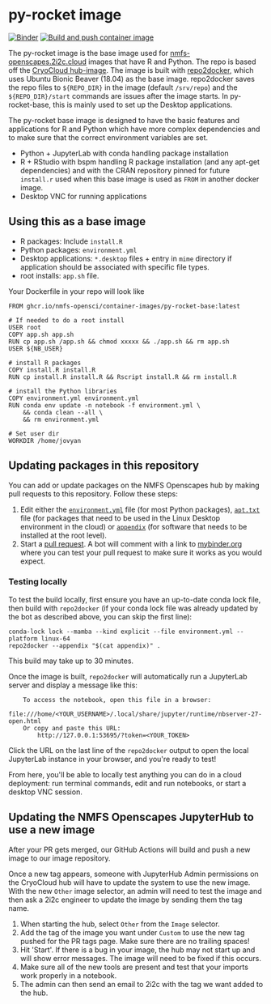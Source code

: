 # py-rocket image

[![Binder](https://mybinder.org/badge_logo.svg)](https://mybinder.org/v2/gh/nmfs-opensci/base-hub-image/HEAD)
[![Build and push container image](https://github.com/nmfs-opensci/base-hub-image/actions/workflows/build.yaml/badge.svg)](https://github.com/nmfs-opensci/hub-image/actions/workflows/build.yaml)

The py-rocket image is the base image used for [nmfs-openscapes.2i2c.cloud](https://nmfs-openscapes.2i2c.cloud/hub/login?next=%2Fhub%2F) images that have R and Python. The repo is based off the [CryoCloud hub-image](https://github.com/CryoInTheCloud/hub-image).  The image is built with [repo2docker](https://repo2docker.readthedocs.io), which uses
Ubuntu Bionic Beaver (18.04) as the base image. repo2docker saves the repo files to `${REPO_DIR}` in the image (default `/srv/repo`) and the `${REPO_DIR}/start` commands are issues after the image starts. In py-rocket-base, this is mainly used to set up the Desktop applications.

The py-rocket base image is designed to have the basic features and applications for R and Python which have more complex dependencies and to make sure that the correct environment variables are set. 

* Python + JupyterLab with conda handling package installation
* R + RStudio with bspm handling R package installation (and any apt-get dependencies) and with the CRAN repository pinned for future `install.r` used when this base image is used as `FROM` in another docker image.
* Desktop VNC for running applications

## Using this as a base image

* R packages: Include `install.R`
* Python packages: `environment.yml`
* Desktop applications: `*.desktop` files + entry in `mime` directory if application should be associated with specific file types.
* root installs: `app.sh` file.

Your Dockerfile in your repo will look like
```
FROM ghcr.io/nmfs-opensci/container-images/py-rocket-base:latest

# If needed to do a root install
USER root
COPY app.sh app.sh
RUN cp app.sh /app.sh && chmod xxxxx && ./app.sh && rm app.sh
USER ${NB_USER}

# install R packages
COPY install.R install.R
RUN cp install.R install.R && Rscript install.R && rm install.R

# install the Python libraries
COPY environment.yml environment.yml
RUN conda env update -n notebook -f environment.yml \
    && conda clean --all \
    && rm environment.yml

# Set user dir
WORKDIR /home/jovyan
```

## Updating packages in this repository

You can add or update packages on the NMFS Openscapes hub by making pull requests to this
repository. Follow these steps:

1. Edit either the [`environment.yml`](https://github.com/nmfs-opensci/base-hub-image/edit/main/environment.yml)
   file (for most Python packages), [`apt.txt`](https://github.com/nmfs-opensci/base-hub-image/edit/main/apt.txt)
   file (for packages that need to be used in the Linux Desktop environment in the cloud) or [`appendix`](https://github.com/nmfs-opensci/base-hub-image/edit/main/appendix) (for software that needs to be installed at the root level).
2. Start a [pull request](https://github.com/nmfs-opensci/base-hub-image/pulls). A bot will comment with a link to
   [mybinder.org](https://mybinder.org) where you can test your pull request to make sure it works
   as you would expect.

### Testing locally

To test the build locally, first ensure you have an up-to-date conda lock file, then
build with `repo2docker` (if your conda lock file was already updated by the bot as
described above, you can skip the first line):

```
conda-lock lock --mamba --kind explicit --file environment.yml --platform linux-64
repo2docker --appendix "$(cat appendix)" .
```

This build may take up to 30 minutes.

Once the image is built, `repo2docker` will automatically run a JupyterLab
server and display a message like this:

```
    To access the notebook, open this file in a browser:
        file:///home/<YOUR_USERNAME>/.local/share/jupyter/runtime/nbserver-27-open.html
    Or copy and paste this URL:
        http://127.0.0.1:53695/?token=<YOUR_TOKEN>
```

Click the URL on the last line of the `repo2docker` output to open the local JupyterLab
instance in your browser, and you're ready to test!

From here, you'll be able to locally test anything you can do in a cloud deployment:
run terminal commands, edit and run notebooks, or start a desktop VNC session.

## Updating the NMFS Openscapes JupyterHub to use a new image

After your PR gets merged, our GitHub Actions will build and push a new image to 
our image repository.

Once a new tag appears, someone with JupyterHub Admin permissions on the CryoCloud hub will have to
update the system to use the new image. With the new `Other` image selector, an admin will need to test 
the image and then ask a 2i2c engineer to update the image by sending them the tag name.

1. When starting the hub, select `Other` from the `Image` selector.
2. Add the tag of the image you want under `Custom` to use the new tag pushed for the PR tags page. Make sure there are
   no trailing spaces!
3. Hit 'Start'. If there is a bug in your image, the hub may not start up and will show error messages. The image will need to be fixed if this occurs.
4. Make sure all of the new tools are present and test that your imports work properly in a notebook.
5. The admin can then send an email to 2i2c with the tag we want added to the hub.
